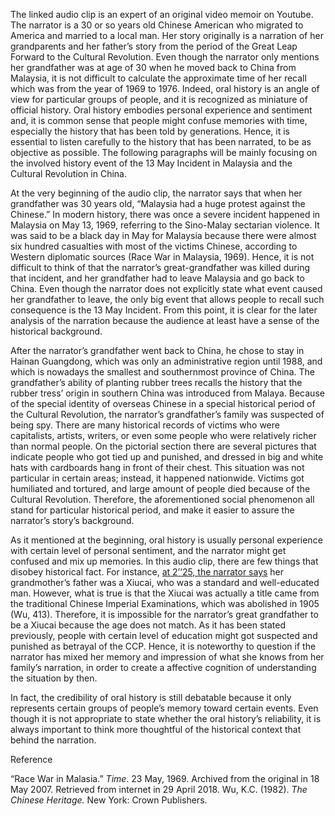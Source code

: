 <div class="sidepanel">
       <!-- This is the div where all the popcorn action will hapen -->
       <div id="popcorn-container">
       </div>
      </div>

The linked audio clip is an expert of an original video memoir on Youtube. The narrator is a 30 or so years old Chinese American who migrated to America and married to a local man. Her story originally is a narration of her grandparents and her father’s story from the period of the Great Leap Forward to the Cultural Revolution. Even though the narrator only mentions her grandfather was at age of 30 when he moved back to China from Malaysia, it is not difficult to calculate the approximate time of her recall which was from the year of 1969 to 1976. Indeed, oral history is an angle of view for particular groups of people, and it is recognized as miniature of official history. Oral history embodies personal experience and sentiment and, it is common sense that people might confuse memories with time, especially the history that has been told by generations. Hence, it is essential to listen carefully to the history that has been narrated, to be as objective as possible. The following paragraphs will be mainly focusing on the involved history event of the 13 May Incident in Malaysia and the Cultural Revolution in China.

At the very beginning of the audio clip, the narrator says that when her grandfather was 30 years old, “Malaysia had a huge protest against the Chinese.” In modern history, there was once a severe incident happened in Malaysia on May 13, 1969, referring to the Sino-Malay sectarian violence. It was said to be a black day in May for Malaysia because there were almost six hundred casualties with most of the victims Chinese, according to Western diplomatic sources (Race War in Malaysia, 1969). Hence, it is not difficult to think of that the narrator’s great-grandfather was killed during that incident, and her grandfather had to leave Malaysia and go back to China. Even though the narrator does not explicitly state what event caused her grandfather to leave, the only big event that allows people to recall such consequence is the 13 May Incident. From this point, it is clear for the later analysis of the narration because the audience at least have a sense of the historical background.

After the narrator’s grandfather went back to China, he chose to stay in Hainan Guangdong, which was only an administrative region until 1988, and which is nowadays the smallest and southernmost province of China. The grandfather’s ability of planting rubber trees recalls the history that the rubber tress’ origin in southern China was introduced from Malaya. Because of the special identity of overseas Chinese in a special historical period of the Cultural Revolution, the narrator’s grandfather’s family was suspected of being spy. There are many historical records of victims who were capitalists, artists, writers, or even some people who were relatively richer than normal people. On the pictorial section there are several pictures that indicate people who got tied up and punished, and dressed in big and white hats with cardboards hang in front of their chest. This situation was not particular in certain areas; instead, it happened nationwide. Victims got humiliated and tortured, and large amount of people died because of the Cultural Revolution. Therefore, the aforementioned social phenomenon all stand for particular historical period, and make it easier to assure the narrator’s story’s background.

As it mentioned at the beginning, oral history is usually personal experience with certain level of personal sentiment, and the narrator might get confused and mix up memories. In this audio clip, there are few things that disobey historical fact. For instance, <a href="javascript:seek(145)">at 2’’25, the narrator says</a> her grandmother’s father was a Xiucai, who was a standard and well-educated man. However, what is true is that the Xiucai was actually a title came from the traditional Chinese Imperial Examinations, which was abolished in 1905 (Wu, 413). Therefore, it is impossible for the narrator’s great grandfather to be a Xiucai because the age does not match. As it has been stated previously, people with certain level of education might got suspected and punished as betrayal of the CCP. Hence, it is noteworthy to question if the narrator has mixed her memory and impression of what she knows from her family’s narration, in order to create a affective cognition of understanding the situation by then.

In fact, the credibility of oral history is still debatable because it only represents certain groups of people’s memory toward certain events. Even though it is not appropriate to state whether the oral history’s reliability, it is always important to think more thoughtful of the historical context that behind the narration.


Reference

“Race War in Malasia.” _Time_. 23 May, 1969. Archived from the original in 18 May 2007. Retrieved from internet in 29 April 2018.
Wu, K.C. (1982). _The Chinese Heritage._ New York: Crown Publishers.

